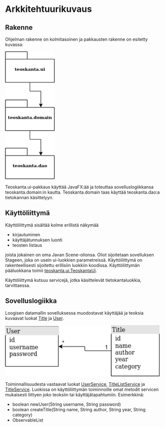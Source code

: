 # Arkkitehtuurikuvaus

## Rakenne

Ohjelman rakenne on kolmitasoinen ja pakkausten rakenne on esitetty kuvassa:

<img src="https://github.com/NuiS4ncE/ot-harjoitustyo/blob/master/Teoskanta/dokumentointi/images/ak1.png" width="160">

Teoskanta.ui-pakkaus käyttää JavaFX:ää ja toteuttaa sovelluslogiikkansa teoskanta.domain:in kautta. Teoskanta.domain taas käyttää teoskanta.dao:a tietokannan käsittelyyn. 

## Käyttöliittymä 

Käyttöliittymä sisältää kolme erillistä näkymää

- kirjautuminen
- käyttäjätunnuksen luonti
- teosten listaus

joista jokainen on oma Javan Scene-olionsa. Oliot sijoitetaan sovelluksen Stageen, joka on 
usein ui-luokkien parametreissä. Käyttöliittymä on rakenteellisesti sijoitettu erillisiin luokkiin koodissa.
Käyttöliittymän pääluokkana toimii [teoskanta.ui.TeoskantaUi](https://github.com/NuiS4ncE/ot-harjoitustyo/blob/master/Teoskanta/src/main/java/teoskanta/ui/TeoskantaUi.java). 

Käyttöliittymä kutsuu servicejä, jotka käsittelevät tietokantaluokkia, tarvittaessa.


## Sovelluslogiikka 

Loogisen datamallin sovelluksessa muodostavat käyttäjää ja teoksia kuvaavat luokat [Title](https://github.com/NuiS4ncE/ot-harjoitustyo/blob/master/Teoskanta/src/main/java/teoskanta/title/Title.java) ja [User](https://github.com/NuiS4ncE/ot-harjoitustyo/blob/master/Teoskanta/src/main/java/teoskanta/user/User.java). 

<img src="https://github.com/NuiS4ncE/ot-harjoitustyo/blob/master/Teoskanta/dokumentointi/images/logicaldatamodel.png" width="500">

Toiminnallisuudesta vastaavat luokat [UserService](https://github.com/NuiS4ncE/ot-harjoitustyo/blob/master/Teoskanta/src/main/java/teoskanta/user/UserService.java), [TitleListService](https://github.com/NuiS4ncE/ot-harjoitustyo/blob/master/Teoskanta/src/main/java/teoskanta/title/TitleListService.java) ja [TitleService](https://github.com/NuiS4ncE/ot-harjoitustyo/blob/master/Teoskanta/src/main/java/teoskanta/title/TitleService.java). Luokissa on käyttöliittymän toiminnoille omat metodit servicen mukaisesti liittyen joko teoksiin tai käyttäjätapahtumiin. 
Esimerkkinä: 
 - boolean newUser(String username, String password)
 - boolean createTitle(String name, String author, String year, String category)
 - ObservableList<Title>getObservableTitles(String category)
 - boolean deleteTitle(Title title)

TitleService ja TitleListService pakkauksessa [teoskanta.title](https://github.com/NuiS4ncE/ot-harjoitustyo/tree/master/Teoskanta/src/main/java/teoskanta/title) käyttävät tietokantaan tallennettuja tietoja pakkauksessa [teoskanta.title.dao](https://github.com/NuiS4ncE/ot-harjoitustyo/tree/master/Teoskanta/src/main/java/teoskanta/title/dao) olevan [DBTitleDaon](https://github.com/NuiS4ncE/ot-harjoitustyo/blob/master/Teoskanta/src/main/java/teoskanta/title/dao/DBTitleDao.java) kautta. 
Pakkauksessa [teoskanta.user](https://github.com/NuiS4ncE/ot-harjoitustyo/tree/master/Teoskanta/src/main/java/teoskanta/user) oleva UserService taas käyttää tietoja pakkauksessa [teoskanta.user.dao](https://github.com/NuiS4ncE/ot-harjoitustyo/tree/master/Teoskanta/src/main/java/teoskanta/user/dao) olevan [DBUserDaon](https://github.com/NuiS4ncE/ot-harjoitustyo/blob/master/Teoskanta/src/main/java/teoskanta/user/dao/DBUserDao.java) kautta. 
